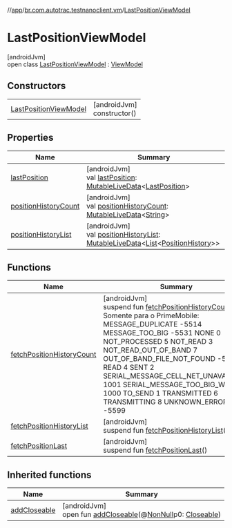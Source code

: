 //[app](../../../index.md)/[br.com.autotrac.testnanoclient.vm](../index.md)/[LastPositionViewModel](index.md)

# LastPositionViewModel

[androidJvm]\
open class [LastPositionViewModel](index.md) : [ViewModel](https://developer.android.com/reference/kotlin/androidx/lifecycle/ViewModel.html)

## Constructors

| | |
|---|---|
| [LastPositionViewModel](-last-position-view-model.md) | [androidJvm]<br>constructor() |

## Properties

| Name | Summary |
|---|---|
| [lastPosition](last-position.md) | [androidJvm]<br>val [lastPosition](last-position.md): [MutableLiveData](https://developer.android.com/reference/kotlin/androidx/lifecycle/MutableLiveData.html)&lt;[LastPosition](../../br.com.autotrac.testnanoclient.dataRemote/-last-position/index.md)&gt; |
| [positionHistoryCount](position-history-count.md) | [androidJvm]<br>val [positionHistoryCount](position-history-count.md): [MutableLiveData](https://developer.android.com/reference/kotlin/androidx/lifecycle/MutableLiveData.html)&lt;[String](https://kotlinlang.org/api/latest/jvm/stdlib/kotlin/-string/index.html)&gt; |
| [positionHistoryList](position-history-list.md) | [androidJvm]<br>val [positionHistoryList](position-history-list.md): [MutableLiveData](https://developer.android.com/reference/kotlin/androidx/lifecycle/MutableLiveData.html)&lt;[List](https://kotlinlang.org/api/latest/jvm/stdlib/kotlin.collections/-list/index.html)&lt;[PositionHistory](../../br.com.autotrac.testnanoclient.dataRemote/-position-history/index.md)&gt;&gt; |

## Functions

| Name | Summary |
|---|---|
| [fetchPositionHistoryCount](fetch-position-history-count.md) | [androidJvm]<br>suspend fun [fetchPositionHistoryCount](fetch-position-history-count.md)()<br>Somente para o PrimeMobile: MESSAGE_DUPLICATE	-5514 MESSAGE_TOO_BIG	-5531 NONE	0 NOT_PROCESSED	5 NOT_READ	3 NOT_READ_OUT_OF_BAND	7 OUT_OF_BAND_FILE_NOT_FOUND	-5561 READ	4 SENT	2 SERIAL_MESSAGE_CELL_NET_UNAVAILABLE	1001 SERIAL_MESSAGE_TOO_BIG_WAITING	1000 TO_SEND	1 TRANSMITTED	6 TRANSMITTING	8 UNKNOWN_ERROR	-5599 |
| [fetchPositionHistoryList](fetch-position-history-list.md) | [androidJvm]<br>suspend fun [fetchPositionHistoryList](fetch-position-history-list.md)() |
| [fetchPositionLast](fetch-position-last.md) | [androidJvm]<br>suspend fun [fetchPositionLast](fetch-position-last.md)() |

## Inherited functions

| Name | Summary |
|---|---|
| [addCloseable](../-reset-database-view-model/index.md#264516373%2FFunctions%2F-912451524) | [androidJvm]<br>open fun [addCloseable](../-reset-database-view-model/index.md#264516373%2FFunctions%2F-912451524)(@[NonNull](https://developer.android.com/reference/kotlin/androidx/annotation/NonNull.html)p0: [Closeable](https://developer.android.com/reference/kotlin/java/io/Closeable.html)) |
